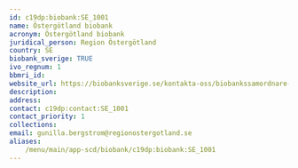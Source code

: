 ```yaml
---
id: c19dp:biobank:SE_1001
name: Östergötland biobank
acronym: Östergötland biobank
juridical_person: Region Östergötland
country: SE
biobank_sverige: TRUE
ivo_regnum: 1
bbmri_id:
website_url: https://biobanksverige.se/kontakta-oss/biobankssamordnare-och-nej-talonger/
description:
address:
contact: c19dp:contact:SE_1001
contact_priority: 1
collections:
email: gunilla.bergstrom@regionostergotland.se
aliases:
    /menu/main/app-scd/biobank/c19dp:biobank:SE_1001
---
```

